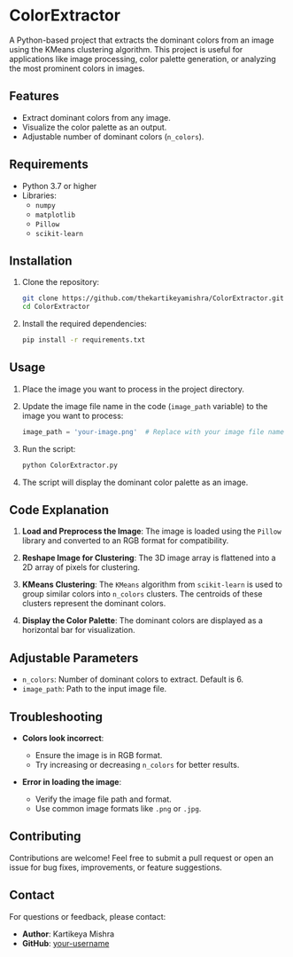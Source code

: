 # ColorExtractor

A Python-based project that extracts the dominant colors from an image using the KMeans clustering algorithm. This project is useful for applications like image processing, color palette generation, or analyzing the most prominent colors in images.

## Features

- Extract dominant colors from any image.
- Visualize the color palette as an output.
- Adjustable number of dominant colors (`n_colors`).

## Requirements

- Python 3.7 or higher
- Libraries:
  - `numpy`
  - `matplotlib`
  - `Pillow`
  - `scikit-learn`

## Installation

1. Clone the repository:
   ```bash
   git clone https://github.com/thekartikeyamishra/ColorExtractor.git
   cd ColorExtractor
   ```

2. Install the required dependencies:
   ```bash
   pip install -r requirements.txt
   ```

## Usage

1. Place the image you want to process in the project directory.

2. Update the image file name in the code (`image_path` variable) to the image you want to process:
   ```python
   image_path = 'your-image.png'  # Replace with your image file name
   ```

3. Run the script:
   ```bash
   python ColorExtractor.py
   ```

4. The script will display the dominant color palette as an image.

## Code Explanation

1. **Load and Preprocess the Image**:
   The image is loaded using the `Pillow` library and converted to an RGB format for compatibility.

2. **Reshape Image for Clustering**:
   The 3D image array is flattened into a 2D array of pixels for clustering.

3. **KMeans Clustering**:
   The `KMeans` algorithm from `scikit-learn` is used to group similar colors into `n_colors` clusters. The centroids of these clusters represent the dominant colors.

4. **Display the Color Palette**:
   The dominant colors are displayed as a horizontal bar for visualization.


## Adjustable Parameters

- `n_colors`: Number of dominant colors to extract. Default is 6.
- `image_path`: Path to the input image file.

## Troubleshooting

- **Colors look incorrect**:
  - Ensure the image is in RGB format.
  - Try increasing or decreasing `n_colors` for better results.

- **Error in loading the image**:
  - Verify the image file path and format.
  - Use common image formats like `.png` or `.jpg`.

## Contributing

Contributions are welcome! Feel free to submit a pull request or open an issue for bug fixes, improvements, or feature suggestions.

## Contact

For questions or feedback, please contact:

- **Author**: Kartikeya Mishra
- **GitHub**: [your-username](https://github.com/thekartikeyamishra)


